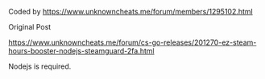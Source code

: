 Coded by https://www.unknowncheats.me/forum/members/1295102.html 


Original Post

https://www.unknowncheats.me/forum/cs-go-releases/201270-ez-steam-hours-booster-nodejs-steamguard-2fa.html


Nodejs is required.
